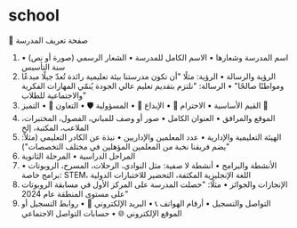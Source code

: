 # school
🏫 صفحة تعريف المدرسة
1. اسم المدرسة وشعارها
• 	الاسم الكامل للمدرسة
• 	الشعار الرسمي (صورة أو نص)
• 	سنة التأسيس
2. الرؤية والرسالة
• 	الرؤية: مثلًا "أن تكون مدرستنا بيئة تعليمية رائدة تُعدّ جيلًا مبدعًا ومواطنًا صالحًا"
• 	الرسالة: "نلتزم بتقديم تعليم عالي الجودة يُنمّي المهارات الفكرية والاجتماعية للطلاب"
3. القيم الأساسية
• 	الاحترام 🤝
• 	الإبداع 🎨
• 	المسؤولية 🛡
• 	التعاون 🤲
• 	التميز 🎯
4. الموقع والمرافق
• 	العنوان الكامل
• 	صور أو وصف للمباني، الفصول، المختبرات، الملاعب، المكتبة، إلخ
5. الهيئة التعليمية والإدارية
• 	عدد المعلمين والإداريين
• 	نبذة عن الكادر التعليمي (مثلاً: "يضم فريقنا نخبة من المعلمين المؤهلين في مختلف التخصصات")
6. المراحل الدراسية
• 	المرحلة الثانوية
7. الأنشطة والبرامج
• 	أنشطة لا صفية: مثل النوادي، الرحلات، المسرح، الروبوتات
• 	برامج خاصة: STEM، اللغة الإنجليزية المكثفة، التحضير للاختبارات الدولية
8. الإنجازات والجوائز
• 	مثلًا: "حصلت المدرسة على المركز الأول في مسابقة الروبوتات على مستوى المنطقة عام 2024"
9. التواصل والتسجيل
• 	أرقام الهواتف 📞
• 	البريد الإلكتروني 📧
• 	روابط التسجيل أو الموقع الإلكتروني 🌐
• 	حسابات التواصل الاجتماعي 
